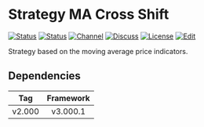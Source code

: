 # Strategy MA Cross Shift

[![Status][gha-image-check-master]][gha-link-check-master]
[![Status][gha-image-compile-master]][gha-link-compile-master]
[![Channel][tg-channel-image]][tg-channel-link]
[![Discuss][gh-discuss-badge]][gh-discuss-link]
[![License][license-image]][license-link]
[![Edit][gh-edit-badge]][gh-edit-link]

Strategy based on the moving average price indicators.

## Dependencies

| Tag      | Framework |
|:--------:|:---------:|
| v2.000   | v3.000.1  |

<!-- Named links -->

[gh-discuss-badge]: https://img.shields.io/badge/Discussions-Q&A-blue.svg?logo=github
[gh-discuss-link]: https://github.com/EA31337/EA31337-Strategies/discussions

[gh-edit-badge]: https://img.shields.io/badge/GitHub-edit-purple.svg?logo=github
[gh-edit-link]: https://github.dev/EA31337/Strategy-MA_Cross_Shift

[gha-link-check-master]: https://github.com/EA31337/Strategy-MA_Cross_Shift/actions?query=workflow:Check+branch%3Amaster
[gha-image-check-master]: https://github.com/EA31337/Strategy-MA_Cross_Shift/workflows/Check/badge.svg?branch=master
[gha-link-compile-master]: https://github.com/EA31337/Strategy-MA_Cross_Shift/actions?query=workflow:Compile+branch%3Amaster
[gha-image-compile-master]: https://github.com/EA31337/Strategy-MA_Cross_Shift/workflows/Compile/badge.svg?branch=master

[tg-channel-image]: https://img.shields.io/badge/Telegram-join-0088CC.svg?logo=telegram
[tg-channel-link]: https://t.me/EA31337

[license-image]: https://img.shields.io/github/license/EA31337/EA31337-Strategies.svg
[license-link]: https://tldrlegal.com/license/gnu-general-public-license-v3-(gpl-3)
